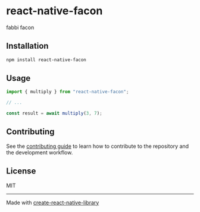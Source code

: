# react-native-facon
fabbi facon
## Installation

```sh
npm install react-native-facon
```

## Usage

```js
import { multiply } from "react-native-facon";

// ...

const result = await multiply(3, 7);
```

## Contributing

See the [contributing guide](CONTRIBUTING.md) to learn how to contribute to the repository and the development workflow.

## License

MIT

---

Made with [create-react-native-library](https://github.com/callstack/react-native-builder-bob)

